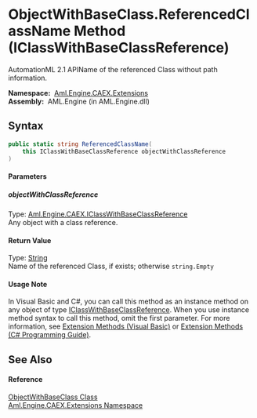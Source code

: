 ObjectWithBaseClass.ReferencedClassName Method (IClassWithBaseClassReference)
=============================================================================
AutomationML 2.1 APIName of the referenced Class without path information.

  **Namespace:**  [Aml.Engine.CAEX.Extensions][1]  
  **Assembly:**  AML.Engine (in AML.Engine.dll)

Syntax
------

```csharp
public static string ReferencedClassName(
	this IClassWithBaseClassReference objectWithClassReference
)
```

#### Parameters

##### *objectWithClassReference*
Type: [Aml.Engine.CAEX.IClassWithBaseClassReference][2]  
Any object with a class reference.

#### Return Value
Type: [String][3]  
Name of the referenced Class, if exists; otherwise `string.Empty`
#### Usage Note
In Visual Basic and C#, you can call this method as an instance method on any object of type [IClassWithBaseClassReference][2]. When you use instance method syntax to call this method, omit the first parameter. For more information, see [Extension Methods (Visual Basic)][4] or [Extension Methods (C# Programming Guide)][5].

See Also
--------

#### Reference
[ObjectWithBaseClass Class][6]  
[Aml.Engine.CAEX.Extensions Namespace][1]  

[1]: ../README.md
[2]: ../../Aml.Engine.CAEX/IClassWithBaseClassReference/README.md
[3]: https://docs.microsoft.com/dotnet/api/system.string
[4]: https://docs.microsoft.com/dotnet/visual-basic/programming-guide/language-features/procedures/extension-methods
[5]: https://docs.microsoft.com/dotnet/csharp/programming-guide/classes-and-structs/extension-methods
[6]: README.md
[7]: https://www.automationml.org
[8]: ../../icons/logoShade.png